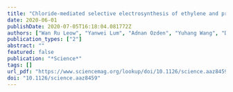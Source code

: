 ```yaml
---
title: "Chloride-mediated selective electrosynthesis of ethylene and propylene oxides at high current density"
date: 2020-06-01
publishDate: 2020-07-05T16:18:04.081772Z
authors: ["Wan Ru Leow", "Yanwei Lum", "Adnan Ozden", "Yuhang Wang", "Dae-Hyun Nam", "Bin Chen", "**Joshua Wicks**", "Tao-Tao Zhuang", "Fengwang Li", "David Sinton", "Edward H. Sargent"]
publication_types: ["2"]
abstract: ""
featured: false
publication: "*Science*"
tags: []
url_pdf: "https://www.sciencemag.org/lookup/doi/10.1126/science.aaz8459"
doi: "10.1126/science.aaz8459"
---
```


